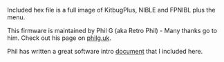 Included hex file is a full image of KitbugPlus, NIBLE and FPNIBL plus the menu.

This firmware is maintained by Phil G (aka Retro Phil) - Many thanks go to him. Check out his page on [philg.uk](https://www.mccrash-racing.co.uk/philg/scmp/scmp.htm
).

Phil has written a great software intro [document](https://github.com/Kris-Sekula/MGH8060GAL/blob/main/Software/mgh8060gal_software.pdf) that I included here.
